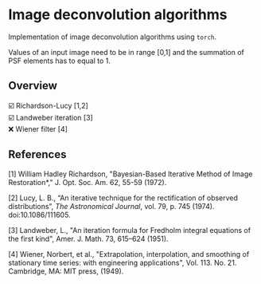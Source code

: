 # Image deconvolution algorithms
Implementation of image deconvolution algorithms using `torch`.

Values of an input image need to be in range [0,1] and the summation of PSF elements has to equal to 1.

## Overview

☑️ Richardson-Lucy [1,2]</br>
☑️ Landweber iteration [3]</br>
❌ Wiener filter [4]</br>

## References

[1] William Hadley Richardson, "Bayesian-Based Iterative Method of Image Restoration*," J. Opt. Soc. Am. 62, 55-59 (1972).

[2] Lucy, L. B., “An iterative technique for the rectification of observed distributions”, *The Astronomical Journal*, vol. 79, p. 745 (1974). doi:10.1086/111605.

[3] Landweber, L., "An iteration formula for Fredholm integral equations of the first kind", Amer. J. Math. 73, 615–624 (1951).

[4] Wiener, Norbert, et al., "Extrapolation, interpolation, and smoothing of stationary time series: with engineering applications", Vol. 113. No. 21. Cambridge, MA: MIT press, (1949).
